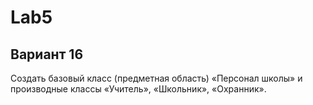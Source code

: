 # Lab5
## Вариант 16
Создать базовый класс (предметная область) «Персонал школы» и производные классы «Учитель», «Школьник», «Охранник». 

